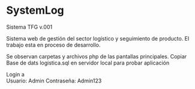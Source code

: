 # SystemLog
Sistema TFG v.001

Sistema web de gestión del sector logístico y seguimiento de producto.
El trabajo esta en proceso de desarrollo.

Se observan carpetas y archivos php de las pantallas principales.
Copiar  Base de dats logistica.sql en servidor local para probar aplicación

Login  a  
Usuario: Admin
Contraseña: Admin123

